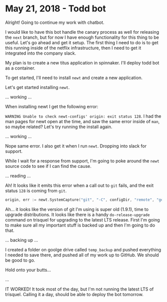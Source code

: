 # May 21, 2018 - Todd bot

Alright! Going to continue my work with chatbot.

I would like to have this bot handle the canary process as well for releasing the `next` branch, but for now I have enough functionality for this thing to be useful. Let's go ahead and get it setup. The first thing I need to do is to get this running inside of the netflix infrastructure, then I need to get it integrated into the company slack.

My plan is to create a new titus application in spinnaker. I'll deploy todd bot as a container.

To get started, I'll need to install `newt` and create a new application.

Let's get started installing `newt`.

... working ...

When installing newt I get the following error:

`WARNING Unable to check newt-configs' origin: exit status 128`. I had the man pages for newt open at the time, and saw the same error inside of `man`, so maybe related? Let's try running the install again.

... working ...

Nope same error. I also get it when I run `newt`. Dropping into slack for support.

While I wait for a response from support, I'm going to poke around the `newt` source code to see if I can find the cause.

... reading ...

Ah! It looks like it emits this error when a call out to `git` fails, and the exit status `128` is coming from `git`.

```go
origin, err := newt.SystemCapture("git", "-C", configDir, "remote", "get-url", "origin")
```

Ah... it looks like the version of git I'm using is super old (1.9.1), time to upgrade distributions. It looks like there is a handy `do-release-upgrade` command on trisquel for upgrading to the latest LTS release. First I'm going to make sure all my important stuff is backed up and then I'm going to do that.

... backing up ...

I created a folder on goolge drive called `temp_backup` and pushed everything I needed to save there, and pushed all of my work up to GitHub. We should be good to go.

Hold onto your butts...

...

IT WORKED! It took most of the day, but I'm not running the latest LTS of trisquel. Calling it a day, should be able to deploy the bot tomorrow.
